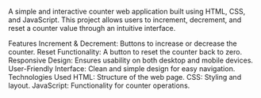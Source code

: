 A simple and interactive counter web application built using HTML, CSS, and JavaScript. This project allows users to increment, decrement, and reset a counter value through an intuitive interface.

Features
  Increment & Decrement: Buttons to increase or decrease the counter.
  Reset Functionality: A button to reset the counter back to zero.
  Responsive Design: Ensures usability on both desktop and mobile devices.
  User-Friendly Interface: Clean and simple design for easy navigation.
Technologies Used
  HTML: Structure of the web page.
  CSS: Styling and layout.
  JavaScript: Functionality for counter operations.
